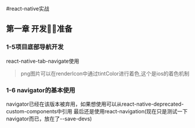 #react-native实战
## 第一章 开发准备
### 1-5项目底部导航开发
react-native-tab-navigate使用
> png图片可以在renderIcon中通过tintColor进行着色,这个是ios的着色机制
### 1-6 navigator的基本使用
navigator已经在该版本被弃用，如果想使用可以从react-native-deprecated-custom-components中引用
最后还是使用react-navigation(现在只是测试一下navigator而已，放在了--save-devs)
